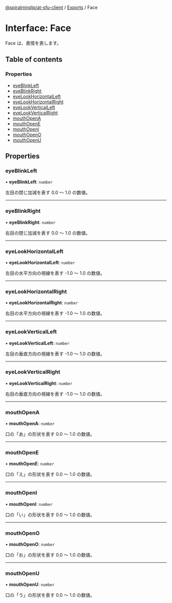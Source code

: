 [@spiralmindjp/at-sfu-client](../README.md) / [Exports](../modules.md) / Face

# Interface: Face

Face は、表情を表します。

## Table of contents

### Properties

- [eyeBlinkLeft](Face.md#eyeblinkleft)
- [eyeBlinkRight](Face.md#eyeblinkright)
- [eyeLookHorizontalLeft](Face.md#eyelookhorizontalleft)
- [eyeLookHorizontalRight](Face.md#eyelookhorizontalright)
- [eyeLookVerticalLeft](Face.md#eyelookverticalleft)
- [eyeLookVerticalRight](Face.md#eyelookverticalright)
- [mouthOpenA](Face.md#mouthopena)
- [mouthOpenE](Face.md#mouthopene)
- [mouthOpenI](Face.md#mouthopeni)
- [mouthOpenO](Face.md#mouthopeno)
- [mouthOpenU](Face.md#mouthopenu)

## Properties

### eyeBlinkLeft

• **eyeBlinkLeft**: `number`

左目の閉じ加減を表す 0.0 〜 1.0 の数値。

___

### eyeBlinkRight

• **eyeBlinkRight**: `number`

右目の閉じ加減を表す 0.0 〜 1.0 の数値。

___

### eyeLookHorizontalLeft

• **eyeLookHorizontalLeft**: `number`

左目の水平方向の視線を表す -1.0 〜 1.0 の数値。

___

### eyeLookHorizontalRight

• **eyeLookHorizontalRight**: `number`

右目の水平方向の視線を表す -1.0 〜 1.0 の数値。

___

### eyeLookVerticalLeft

• **eyeLookVerticalLeft**: `number`

左目の垂直方向の視線を表す -1.0 〜 1.0 の数値。

___

### eyeLookVerticalRight

• **eyeLookVerticalRight**: `number`

右目の垂直方向の視線を表す -1.0 〜 1.0 の数値。

___

### mouthOpenA

• **mouthOpenA**: `number`

口の「あ」の形状を表す 0.0 〜 1.0 の数値。

___

### mouthOpenE

• **mouthOpenE**: `number`

口の「え」の形状を表す 0.0 〜 1.0 の数値。

___

### mouthOpenI

• **mouthOpenI**: `number`

口の「い」の形状を表す 0.0 〜 1.0 の数値。

___

### mouthOpenO

• **mouthOpenO**: `number`

口の「お」の形状を表す 0.0 〜 1.0 の数値。

___

### mouthOpenU

• **mouthOpenU**: `number`

口の「う」の形状を表す 0.0 〜 1.0 の数値。
